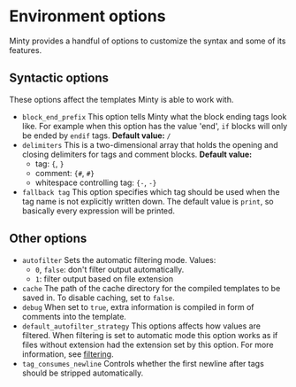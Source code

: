 Environment options
========
Minty provides a handful of options to customize the syntax and some of its features.

Syntactic options
--------
These options affect the templates Minty is able to work with.

 * `block_end_prefix`
   This option tells Minty what the block ending tags look like. For example when this option has
   the value 'end', `if` blocks will only be ended by `endif` tags.
   **Default value:** `/`
 * `delimiters`
   This is a two-dimensional array that holds the opening and closing delimiters for tags and
   comment blocks.
   **Default value:**
    - tag: `{`, `}`
    - comment: `{#`, `#}`
    - whitespace controlling tag: `{-`, `-}`
 * `fallback tag`
   This option specifies which tag should be used when the tag name is not explicitly written down.
   The default value is `print`, so basically every expression will be printed.

Other options
--------

 * `autofilter`
   Sets the automatic filtering mode. Values:
     - `0`, `false`: don't filter output automatically.
     - `1`: filter output based on file extension
 * `cache`
   The path of the cache directory for the compiled templates to be saved in. To disable caching,
   set to `false`.
 * `debug`
   When set to `true`, extra information is compiled in form of comments into the template.
 * `default_autofilter_strategy`
   This options affects how values are filtered. When filtering is set to automatic mode this option
   works as if files without extension had the extension set by this option. For more information,
   see [filtering](filtering.md).
 * `tag_consumes_newline`
   Controls whether the first newline after tags should be stripped automatically.
